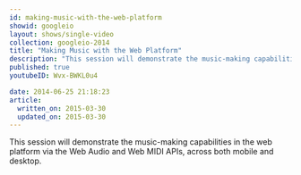 ```yaml
---
id: making-music-with-the-web-platform
showid: googleio
layout: shows/single-video
collection: googleio-2014
title: "Making Music with the Web Platform"
description: "This session will demonstrate the music-making capabilities in the web platform via the Web Audio and Web MIDI APIs, across both mobile and desktop."
published: true
youtubeID: Wvx-BWKL0u4

date: 2014-06-25 21:18:23
article:
  written_on: 2015-03-30
  updated_on: 2015-03-30
---
```


This session will demonstrate the music-making capabilities in the web platform via the Web Audio and Web MIDI APIs, across both mobile and desktop.
